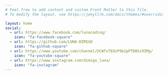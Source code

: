 ```yaml
---
# Feel free to add content and custom Front Matter to this file.
# To modify the layout, see https://jekyllrb.com/docs/themes/#overriding-theme-defaults

layout: home
social:
  - url: https://www.facebook.com/lunacoding/
    icon: "fa-facebook-square"
  - url: https://github.com/LUNA-DIMIGO
    icon: "fa-github-square"
  - url: https://www.youtube.com/channel/UCWfvTEUzP9b2pPTDBSi9IMg/
    icon: "fa-youtube-square"
  - url: https://www.instagram.com/dimigo_luna/
    icon: "fa-instagram"
---
```

